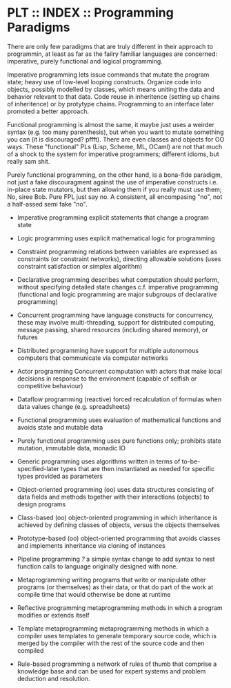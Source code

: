 # PLT :: INDEX :: Programming Paradigms

There are only few paradigms that are truly different in their approach to programmin, at least as far as the failry familiar languages are concerned: imperative, purely functional and logical programming.

Imperative programming lets issue commands that mutate the program state; heavy use of low-level looping constructs. Organize code into objects, possibly modelled by classes, which means uniting the data and behavior relevant to that data. Code reuse in inheritence (setting up chains of inheritence) or by protytype chains. Programming to an interface later promoted a better approach.

Functional programming is almost the same, it maybe just uses a weirder syntax (e.g. too many parenthesis), but when you want to mutate something you can (it is discouraged? pffft). There are even classes and objects for OO ways. These "functional" PLs (Lisp, Scheme, ML, OCaml) are not that much of a shock to the system for imperative programmers; different idioms, but really sam shit.

Purely functional programming, on the other hand, is a bona-fide paradigm, not just a fake discouragment against the use of imperative constructs i.e. in-place state mutators, but then allowing them if you really must use them; No, siree Bob. Pure FPL just say no. A consistent, all encompasing "no", not a half-assed semi fake "no".





- Imperative programming
  explicit statements that change a program state

- Logic programming
  uses explicit mathematical logic for programming
- Constraint programming
  relations between variables are expressed as constraints (or constraint networks), directing allowable solutions (uses constraint satisfaction or simplex algorithm)

- Declarative programming
  describes what computation should perform, without specifying detailed state changes c.f. imperative programming (functional and logic programming are major subgroups of declarative programming)

- Concurrent programming
  have language constructs for concurrency, these may involve multi-threading, support for distributed computing, message passing, shared resources (including shared memory), or futures
- Distributed programming
  have support for multiple autonomous computers that communicate via computer networks
- Actor programming
  Concurrent computation with actors that make local decisions in response to the environment (capable of selfish or competitive behaviour)

- Dataflow programming (reactive)
  forced recalculation of formulas when data values change (e.g. spreadsheets)


- Functional programming
  uses evaluation of mathematical functions and avoids state and mutable data
- Purely functional programming
  uses pure functions only; prohibits state mutation, immutable data, monadic IO


- Generic programming
  uses algorithms written in terms of to-be-specified-later types that are then instantiated as needed for specific types provided as parameters


- Object-oriented programming (oo)
  uses data structures consisting of data fields and methods together with their interactions (objects) to design programs

- Class-based (oo)
  object-oriented programming in which inheritance is achieved by defining classes of objects, versus the objects themselves

- Prototype-based (oo)
  object-oriented programming that avoids classes and implements inheritance via cloning of instances

- Pipeline programming *?*
  a simple syntax change to add syntax to nest function calls to language originally designed with none.

- Metaprogramming
  writing programs that write or manipulate other programs (or themselves) as their data, or that do part of the work at compile time that would otherwise be done at runtime

- Reflective programming
  metaprogramming methods in which a program modifies or extends itself

- Template metaprogramming
  metaprogramming methods in which a compiler uses templates to generate temporary source code, which is merged by the compiler with the rest of the source code and then compiled

- Rule-based programming
  a network of rules of thumb that comprise a knowledge base and can be used for expert systems and problem deduction and resolution.

